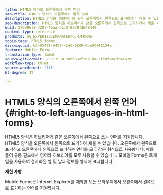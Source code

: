 ```yaml
---
title: HTML5 양식의 오른쪽에서 왼쪽 언어
seo-title: HTML5 양식의 오른쪽에서 왼쪽 언어
description: HTML5 양식을 히브리어와 같은 오른쪽에서 왼쪽으로 표기하거나 채울 수 있습니다.
seo-description: HTML5 양식을 히브리어와 같은 오른쪽에서 왼쪽으로 표기하거나 채울 수 있습니다.
uuid: 37639671-3207-49aa-b110-8e39fd648449
content-type: reference
products: SG_EXPERIENCEMANAGER/6.4/FORMS
topic-tags: hTML5_forms
discoiquuid: b8465471-0458-42d6-8209-8ba90f41154a
feature: Mobile Forms
translation-type: tm+mt
source-git-commit: 75312539136bb53cf1db1de03fc0f9a1dca49791
workflow-type: tm+mt
source-wordcount: '111'
ht-degree: 1%

---
```



# HTML5 양식의 오른쪽에서 왼쪽 언어 {#right-to-left-languages-in-html-forms}

HTML5 양식은 히브리어와 같은 오른쪽에서 왼쪽으로 쓰는 언어를 지원합니다. HTML5 양식을 오른쪽에서 왼쪽으로 표기하여 채울 수 있습니다. 오른쪽에서 왼쪽으로 표기하고 오른쪽에서 왼쪽으로 표기하는 언어를 모두 같은 형식으로 사용합니다. 예를 들어 공통 필드에서 영어와 히브리어를 모두 사용할 수 있습니다. 모바일 Forms은 로케일을 사용하여 현지화된 일 및 날짜 정보를 양식에 표시합니다.

**제한 사항**

Mobile Forms은 Internet Explorer를 제외한 모든 브라우저에서 오른쪽에서 왼쪽으로 표기하는 언어를 지원합니다.

